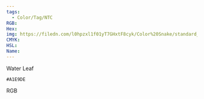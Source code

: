 ```yaml
---
tags:
  - Color/Tag/NTC
RGB:
Hex:
img: https://filedn.com/l0hpzxl1f01yT7GHxtF8cyk/Color%20Snake/standard_csv_to_svg//A1E9DE.svg
CMYK:
HSL:
Name:
---
```

Water Leaf
```palette
#A1E9DE
```
RGB
